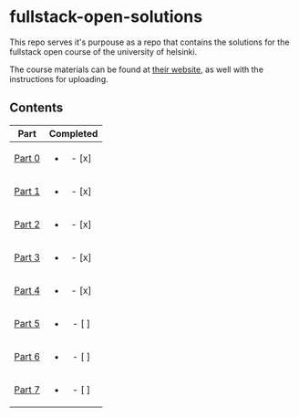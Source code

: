 # fullstack-open-solutions

This repo serves it's purpouse as a repo that contains the solutions for the fullstack open course of the university of helsinki.

The course materials can be found at [their website](https://fullstackopen.com/), as well with the instructions for uploading.

## Contents

|        Part        |         Completed         |
| :----------------: | :-----------------------: |
| [Part 0](./part0)  | <ul><li>- [x] </li> </ul> |
| [Part 1](./part1)  | <ul><li>- [x] </li> </ul> |
| [Part 2](./part2/) | <ul><li>- [x] </li> </ul> |
| [Part 3](./part3/) | <ul><li>- [x] </li> </ul> |
| [Part 4](./part4/) | <ul><li>- [x] </li> </ul> |
|     [Part 5]()     | <ul><li>- [ ] </li> </ul> |
|     [Part 6]()     | <ul><li>- [ ] </li> </ul> |
|     [Part 7]()     | <ul><li>- [ ] </li> </ul> |

